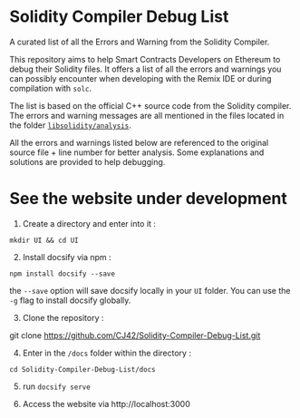 # Solidity Compiler Debug List
A curated list of all the Errors and Warning from the Solidity Compiler.

This repository aims to help Smart Contracts Developers on Ethereum to debug their Solidity files. It offers a list of all the errors and warnings you can possibly encounter when developing with the Remix IDE or during compilation with `solc`.

The list is based on the official C++ source code from the Solidity compiler. The errors and warning messages are all mentioned in the files located in the folder [`libsolidity/analysis`](https://github.com/ethereum/solidity/tree/develop/libsolidity/analysis). 

All the errors and warnings listed below are referenced to the original source file + line number for better analysis. Some explanations and solutions are provided to help debugging.


# See the website under development

1) Create a directory and enter into it : 
```
mkdir UI && cd UI
```

2) Install docsify via npm : 

```
npm install docsify --save
```

the `--save` option will save docsify locally in your `UI` folder. 
You can use the `-g` flag to install docsify globally.

3) Clone the repository : 

git clone https://github.com/CJ42/Solidity-Compiler-Debug-List.git


4) Enter in the `/docs` folder within the directory : 
```
cd Solidity-Compiler-Debug-List/docs
```

5) run `docsify serve`

6) Access the website via http://localhost:3000
 


